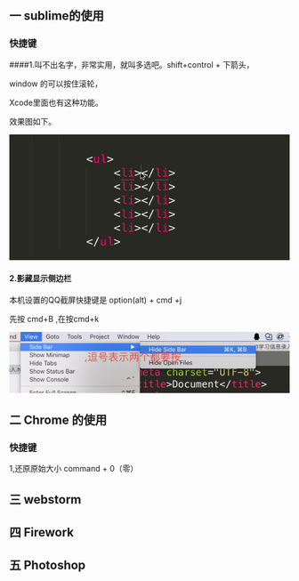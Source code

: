 ## 一 sublime的使用

### 快捷键

####1.叫不出名字，非常实用，就叫多选吧。shift+control + 下箭头，

window 的可以按住滚轮，

Xcode里面也有这种功能。

效果图如下。

<img src="Media/1-1sublime多选.gif"/>

#### 2.影藏显示侧边栏

本机设置的QQ截屏快捷键是 option(alt) +  cmd +j



先按 cmd+B ,在按cmd+k 

<img src="Media/1-2sublime显示侧边栏.png">





## 二 Chrome 的使用

### 快捷键

1,还原原始大小 command + 0（零）



## 三 webstorm

## 四 Firework

## 五 Photoshop





